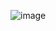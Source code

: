 ![image](https://user-images.githubusercontent.com/59968647/77832229-40944e80-7113-11ea-96a3-3c5bae8113b3.png)

